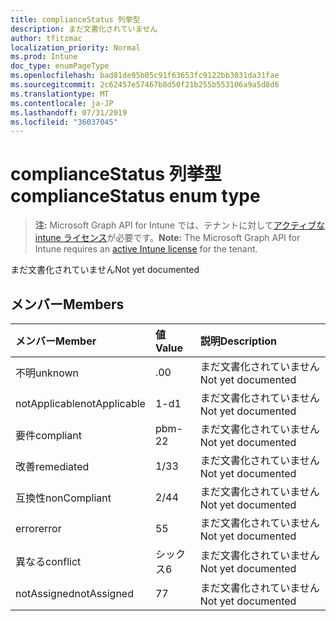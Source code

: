 ```yaml
---
title: complianceStatus 列挙型
description: まだ文書化されていません
author: tfitzmac
localization_priority: Normal
ms.prod: Intune
doc_type: enumPageType
ms.openlocfilehash: bad81de95b05c91f63653fc9122bb3031da31fae
ms.sourcegitcommit: 2c62457e57467b8d50f21b255b553106a9a5d8d6
ms.translationtype: MT
ms.contentlocale: ja-JP
ms.lasthandoff: 07/31/2019
ms.locfileid: "36037045"
---
```

# <a name="compliancestatus-enum-type"></a><span data-ttu-id="7e406-103">complianceStatus 列挙型</span><span class="sxs-lookup"><span data-stu-id="7e406-103">complianceStatus enum type</span></span>

> <span data-ttu-id="7e406-104">**注:** Microsoft Graph API for Intune では、テナントに対して[アクティブな intune ライセンス](https://go.microsoft.com/fwlink/?linkid=839381)が必要です。</span><span class="sxs-lookup"><span data-stu-id="7e406-104">**Note:** The Microsoft Graph API for Intune requires an [active Intune license](https://go.microsoft.com/fwlink/?linkid=839381) for the tenant.</span></span>

<span data-ttu-id="7e406-105">まだ文書化されていません</span><span class="sxs-lookup"><span data-stu-id="7e406-105">Not yet documented</span></span>

## <a name="members"></a><span data-ttu-id="7e406-106">メンバー</span><span class="sxs-lookup"><span data-stu-id="7e406-106">Members</span></span>
|<span data-ttu-id="7e406-107">メンバー</span><span class="sxs-lookup"><span data-stu-id="7e406-107">Member</span></span>|<span data-ttu-id="7e406-108">値</span><span class="sxs-lookup"><span data-stu-id="7e406-108">Value</span></span>|<span data-ttu-id="7e406-109">説明</span><span class="sxs-lookup"><span data-stu-id="7e406-109">Description</span></span>|
|:---|:---|:---|
|<span data-ttu-id="7e406-110">不明</span><span class="sxs-lookup"><span data-stu-id="7e406-110">unknown</span></span>|<span data-ttu-id="7e406-111">.0</span><span class="sxs-lookup"><span data-stu-id="7e406-111">0</span></span>|<span data-ttu-id="7e406-112">まだ文書化されていません</span><span class="sxs-lookup"><span data-stu-id="7e406-112">Not yet documented</span></span>|
|<span data-ttu-id="7e406-113">notApplicable</span><span class="sxs-lookup"><span data-stu-id="7e406-113">notApplicable</span></span>|<span data-ttu-id="7e406-114">1-d</span><span class="sxs-lookup"><span data-stu-id="7e406-114">1</span></span>|<span data-ttu-id="7e406-115">まだ文書化されていません</span><span class="sxs-lookup"><span data-stu-id="7e406-115">Not yet documented</span></span>|
|<span data-ttu-id="7e406-116">要件</span><span class="sxs-lookup"><span data-stu-id="7e406-116">compliant</span></span>|<span data-ttu-id="7e406-117">pbm-2</span><span class="sxs-lookup"><span data-stu-id="7e406-117">2</span></span>|<span data-ttu-id="7e406-118">まだ文書化されていません</span><span class="sxs-lookup"><span data-stu-id="7e406-118">Not yet documented</span></span>|
|<span data-ttu-id="7e406-119">改善</span><span class="sxs-lookup"><span data-stu-id="7e406-119">remediated</span></span>|<span data-ttu-id="7e406-120">1/3</span><span class="sxs-lookup"><span data-stu-id="7e406-120">3</span></span>|<span data-ttu-id="7e406-121">まだ文書化されていません</span><span class="sxs-lookup"><span data-stu-id="7e406-121">Not yet documented</span></span>|
|<span data-ttu-id="7e406-122">互換性</span><span class="sxs-lookup"><span data-stu-id="7e406-122">nonCompliant</span></span>|<span data-ttu-id="7e406-123">2/4</span><span class="sxs-lookup"><span data-stu-id="7e406-123">4</span></span>|<span data-ttu-id="7e406-124">まだ文書化されていません</span><span class="sxs-lookup"><span data-stu-id="7e406-124">Not yet documented</span></span>|
|<span data-ttu-id="7e406-125">error</span><span class="sxs-lookup"><span data-stu-id="7e406-125">error</span></span>|<span data-ttu-id="7e406-126">5</span><span class="sxs-lookup"><span data-stu-id="7e406-126">5</span></span>|<span data-ttu-id="7e406-127">まだ文書化されていません</span><span class="sxs-lookup"><span data-stu-id="7e406-127">Not yet documented</span></span>|
|<span data-ttu-id="7e406-128">異なる</span><span class="sxs-lookup"><span data-stu-id="7e406-128">conflict</span></span>|<span data-ttu-id="7e406-129">シックス</span><span class="sxs-lookup"><span data-stu-id="7e406-129">6</span></span>|<span data-ttu-id="7e406-130">まだ文書化されていません</span><span class="sxs-lookup"><span data-stu-id="7e406-130">Not yet documented</span></span>|
|<span data-ttu-id="7e406-131">notAssigned</span><span class="sxs-lookup"><span data-stu-id="7e406-131">notAssigned</span></span>|<span data-ttu-id="7e406-132">7</span><span class="sxs-lookup"><span data-stu-id="7e406-132">7</span></span>|<span data-ttu-id="7e406-133">まだ文書化されていません</span><span class="sxs-lookup"><span data-stu-id="7e406-133">Not yet documented</span></span>|



